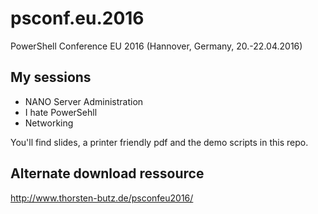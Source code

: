 # psconf.eu.2016
PowerShell Conference EU 2016 (Hannover, Germany, 20.-22.04.2016)

## My sessions
- NANO Server Administration
- I hate PowerSehll
- Networking

You'll find slides, a printer friendly pdf and the demo scripts in this repo.

## Alternate download ressource
http://www.thorsten-butz.de/psconfeu2016/